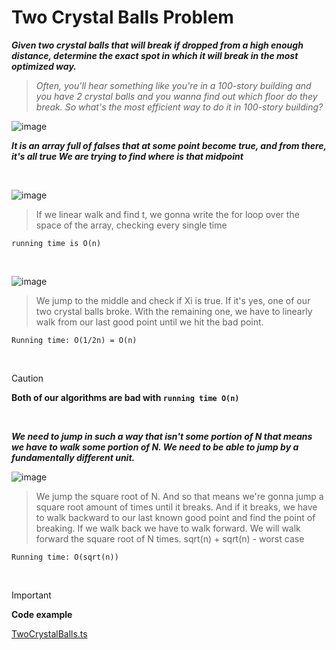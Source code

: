 # Two Crystal Balls Problem

***Given two crystal balls that will break if dropped from a high enough distance, determine the exact spot in which it will break in the most optimized way.***

>*Often, you'll hear something like you're in a 100-story building and you have 2 crystal balls and you wanna find out which floor do they break.*
>*So what's the most efficient way to do it in 100-story building?*

![image](https://github.com/mbrezov/The-Last-Algorithms-Course-Youll-Need-notes/assets/127137480/e9ded132-fa9a-469a-9036-62a9efc03d65)

***It is an array full of falses that at some point become true, and from there, it's all true
We are trying to find where is that midpoint***

<br />

![image](https://github.com/mbrezov/The-Last-Algorithms-Course-Youll-Need-notes/assets/127137480/b5225000-d9cd-400b-8c4f-7960d501a00f)

>If we linear walk and find t, we gonna write the for loop over the space of the array, checking every single time

`running time is O(n)`

<br />

![image](https://github.com/mbrezov/The-Last-Algorithms-Course-Youll-Need-notes/assets/127137480/f7a1db83-c1bf-4e31-a08a-885a2796378b)

>We jump to the middle and check if Xi is true. If it's yes, one of our two crystal balls broke. With the remaining one, we have to linearly walk from our last good point until we hit the bad point.

`Running time: O(1/2n) = O(n)`

<br />

>[!CAUTION]
> **Both of our algorithms are bad with `running time O(n)`**

<br />

***We need to jump in such a way that isn't some portion of N that means we have to walk some portion of N. We need to be able to jump by a fundamentally different unit.***

![image](https://github.com/mbrezov/The-Last-Algorithms-Course-Youll-Need-notes/assets/127137480/a6634119-1ea2-42ba-a4db-b37f30aa313e)

>We jump the square root of N. And so that means we're gonna jump a square root amount of times until it breaks. And if it breaks, we have to walk backward to our last known good point and find the point of breaking.
>If we walk back we have to walk forward. We will walk forward the square root of N times.
>sqrt(n) + sqrt(n) - worst case

`Running time: O(sqrt(n))`

<br />

> [!IMPORTANT]
> **Code example**
> 
> [TwoCrystalBalls.ts](https://github.com/mbrezov/The-Last-Algorithms-Course-Youll-Need-notes/blob/main/05-Two%20Crystal%20Balls%20Problem/src/TwoCrystalBalls.ts)
